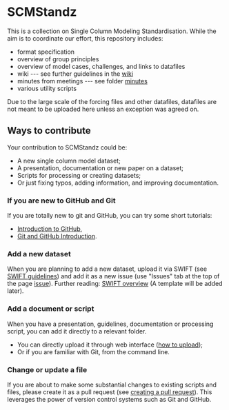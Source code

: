 # SCMStandz
This is a collection on Single Column Modeling Standardisation.
While the aim is to coordinate our effort, this repository includes:
* format specification
* overview of group principles
* overview of model cases, challenges, and links to datafiles 
* wiki --- see further guidelines in the [wiki](./documents/wiki/main.md "wiki")
* minutes from meetings --- see folder [minutes](./documents/minutes/ "minutes")
* various utility scripts

Due to the large scale of the forcing files and other datafiles, datafiles are not meant to be uploaded here unless an exception was agreed on.

## Ways to contribute

Your contribution to SCMStandz could be:

* A new single column model dataset;
* A presentation, documentation or new paper on a dataset;
* Scripts for processing or creating datasets;
* Or just fixing typos, adding information, and improving documentation.

### If you are new to GitHub and Git

If you are totally new to git and GitHub, you can try some short tutorials:
* [Introduction to GitHub](https://github.com/skills/introduction-to-github "Introduction to GitHub"),
* [Git and GitHub Introduction](https://github.com/skills/introduction-to-github "W3 School").

### Add a new dataset

When you are planning to add a new dataset, upload it via SWIFT (see [SWIFT guidelines](documents/wiki/swift_data_sharing_wiki.md "guidelines Data sharing with DKRZ swift")) and add it as a new issue (use "Issues" tab at the top of the page [issue](https://github.com/SCMStandz/SCMStandz/issues "link to Issues tab")).
Further reading: [SWIFT overview](./documents/presentations/SWIFT_overview_NielsFuchs.pdf "Niels presentation on datasets on Swift") (A template will be added later). 

### Add a document or script

When you have a presentation, guidelines, documentation or processing script, you can add it directly to a relevant folder.
* You can directly upload it through web interface ([how to upload](https://docs.github.com/en/repositories/working-with-files/managing-files/adding-a-file-to-a-repository "GitHub guidelines on upload"));
* Or if you are familiar with Git, from the command line.

### Change or update a file

If you are about to make some substantial changes to existing scripts and files, please create it as a pull request (see [creating a pull request](https://docs.github.com/en/pull-requests/collaborating-with-pull-requests/proposing-changes-to-your-work-with-pull-requests/creating-a-pull-request "guidelines for creating a pull request")). This leverages the power of version control systems such as Git and GitHub.
